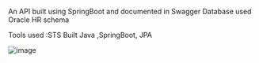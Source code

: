An API built using SpringBoot and documented in Swagger
Database used Oracle HR schema

Tools used :STS 
Built Java ,SpringBoot, JPA 

![image](https://github.com/user-attachments/assets/fe253fc5-de9a-424f-94e9-2e8315a04be2)
